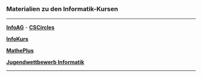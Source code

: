 ### Materialien zu den Informatik-Kursen

----------------------------------------------

__[InfoAG](https://ktheu.github.io/InfoAG/)__  -  __[CSCircles](https://cscircles.cemc.uwaterloo.ca/de/)__

__[InfoKurs](https://ktheu.github.io/InfoKurs/)__

__[MathePlus](https://ktheu.github.io/MathePlus/)__

__[Jugendwettbewerb Informatik](https://ktheu.github.io/jwinf/)__

------------------------------------------------ 

 